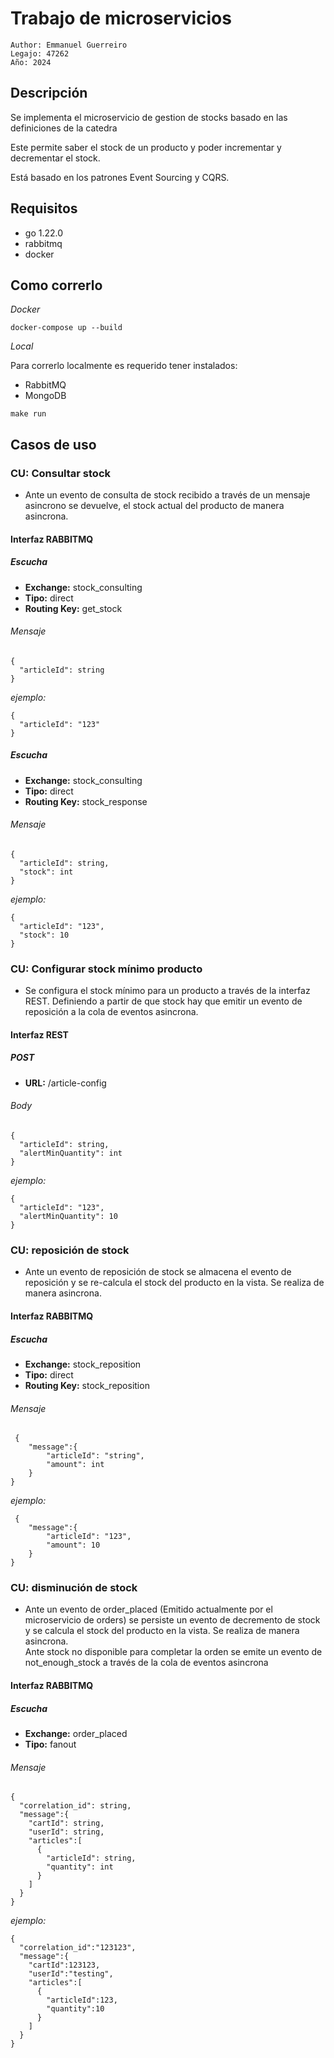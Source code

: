 # Trabajo de microservicios

```
Author: Emmanuel Guerreiro
Legajo: 47262
Año: 2024
```

## Descripción

Se implementa el microservicio de gestion de stocks basado en las definiciones de la catedra

Este permite saber el stock de un producto y poder incrementar y decrementar el stock.

Está basado en los patrones Event Sourcing y CQRS.

## Requisitos

- go 1.22.0
- rabbitmq
- docker

## Como correrlo

_Docker_

```
docker-compose up --build
```

_Local_

Para correrlo localmente es requerido tener instalados:

- RabbitMQ
- MongoDB

```
make run
```

## Casos de uso

### CU: Consultar stock

- Ante un evento de consulta de stock recibido a través de un mensaje asincrono se devuelve, el stock actual del producto de manera asincrona.

#### Interfaz RABBITMQ

##### Escucha

- **Exchange:** stock_consulting
- **Tipo:** direct
- **Routing Key:** get_stock

###### Mensaje

```
{
  "articleId": string
}
```

_ejemplo:_

```
{
  "articleId": "123"
}
```

##### Escucha

- **Exchange:** stock_consulting
- **Tipo:** direct
- **Routing Key:** stock_response

###### Mensaje

```
{
  "articleId": string,
  "stock": int
}
```

_ejemplo:_

```
{
  "articleId": "123",
  "stock": 10
}
```

### CU: Configurar stock mínimo producto

- Se configura el stock mínimo para un producto a través de la interfaz REST. Definiendo a partir de que stock hay que emitir un evento de reposición a la cola de eventos asincrona.

#### Interfaz REST

##### POST

- **URL:** /article-config

###### Body

```
{
  "articleId": string,
  "alertMinQuantity": int
}
```

_ejemplo:_

```
{
  "articleId": "123",
  "alertMinQuantity": 10
}
```

### CU: reposición de stock

- Ante un evento de reposición de stock se almacena el evento de reposición y se re-calcula el stock del producto en la vista. Se realiza de manera asincrona.

#### Interfaz RABBITMQ

##### Escucha

- **Exchange:** stock_reposition
- **Tipo:** direct
- **Routing Key:** stock_reposition

###### Mensaje

```
 {
 	"message":{
		"articleId": "string",
		"amount": int
	}
}
```

_ejemplo:_

```
 {
 	"message":{
		"articleId": "123",
		"amount": 10
	}
}
```

### CU: disminución de stock

- Ante un evento de order_placed (Emitido actualmente por el microservicio de orders) se persiste un evento de decremento de stock y se calcula el stock del producto en la vista. Se realiza de manera asincrona.\
  Ante stock no disponible para completar la orden se emite un evento de not_enough_stock a través de la cola de eventos asincrona

#### Interfaz RABBITMQ

##### Escucha

- **Exchange:** order_placed
- **Tipo:** fanout

###### Mensaje

```
{
  "correlation_id": string,
  "message":{
    "cartId": string,
    "userId": string,
    "articles":[
      {
        "articleId": string,
        "quantity": int
      }
    ]
  }
}

```

_ejemplo:_

```
{
  "correlation_id":"123123",
  "message":{
    "cartId":123123,
    "userId":"testing",
    "articles":[
      {
        "articleId":123,
        "quantity":10
      }
    ]
  }
}

```

